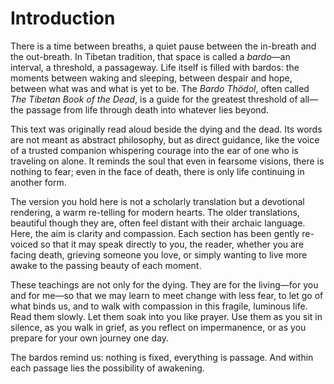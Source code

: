 # Introduction

There is a time between breaths, a quiet pause between the in-breath and the out-breath. In Tibetan tradition, that space is called a *bardo*—an interval, a threshold, a passageway. Life itself is filled with bardos: the moments between waking and sleeping, between despair and hope, between what was and what is yet to be. The *Bardo Thödol*, often called *The Tibetan Book of the Dead*, is a guide for the greatest threshold of all—the passage from life through death into whatever lies beyond.

This text was originally read aloud beside the dying and the dead. Its words are not meant as abstract philosophy, but as direct guidance, like the voice of a trusted companion whispering courage into the ear of one who is traveling on alone. It reminds the soul that even in fearsome visions, there is nothing to fear; even in the face of death, there is only life continuing in another form.

The version you hold here is not a scholarly translation but a devotional rendering, a warm re-telling for modern hearts. The older translations, beautiful though they are, often feel distant with their archaic language. Here, the aim is clarity and compassion. Each section has been gently re-voiced so that it may speak directly to you, the reader, whether you are facing death, grieving someone you love, or simply wanting to live more awake to the passing beauty of each moment.

These teachings are not only for the dying. They are for the living—for you and for me—so that we may learn to meet change with less fear, to let go of what binds us, and to walk with compassion in this fragile, luminous life. Read them slowly. Let them soak into you like prayer. Use them as you sit in silence, as you walk in grief, as you reflect on impermanence, or as you prepare for your own journey one day.

The bardos remind us: nothing is fixed, everything is passage. And within each passage lies the possibility of awakening.
